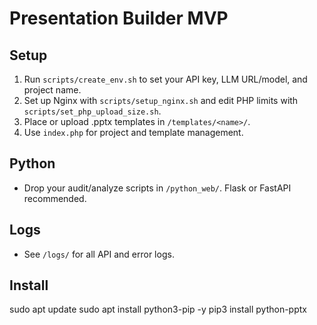# Presentation Builder MVP

## Setup

1. Run `scripts/create_env.sh` to set your API key, LLM URL/model, and project name.
2. Set up Nginx with `scripts/setup_nginx.sh` and edit PHP limits with `scripts/set_php_upload_size.sh`.
3. Place or upload .pptx templates in `/templates/<name>/`.
4. Use `index.php` for project and template management.

## Python

- Drop your audit/analyze scripts in `/python_web/`. Flask or FastAPI recommended.

## Logs

- See `/logs/` for all API and error logs.

## Install

sudo apt update
sudo apt install python3-pip -y
pip3 install python-pptx
